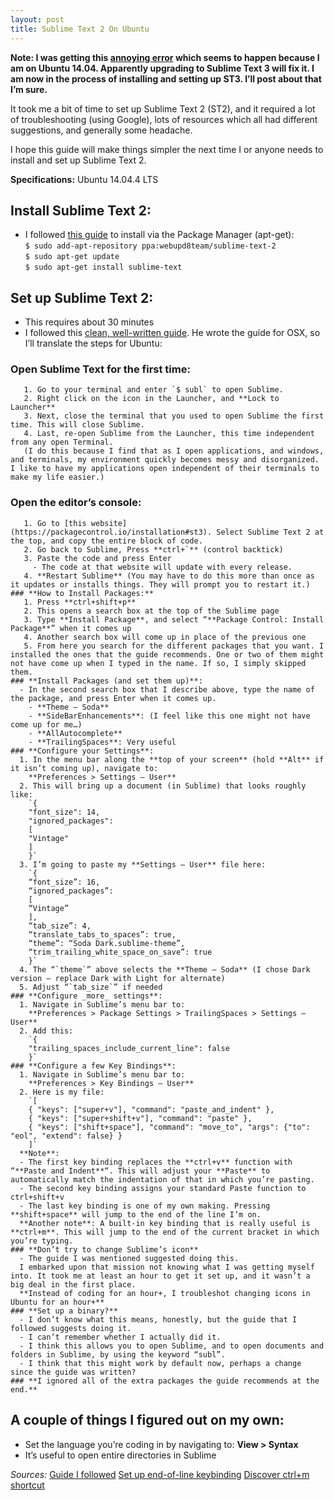 ```yaml
---
layout: post
title: Sublime Text 2 On Ubuntu
---
```


**Note: I was getting this [annoying error](http://stackoverflow.com/questions/23165426/sublime-text-on-ubuntu-14-04-keeps-attempting-to-remove-it) which seems to happen because I am on Ubuntu 14.04. Apparently upgrading to Sublime Text 3 will fix it. I am now in the process of installing and setting up ST3. I’ll post about that I’m sure.**

  

It took me a bit of time to set up Sublime Text 2 (ST2), and it required a lot of troubleshooting (using Google), lots of resources which all had different suggestions, and generally some headache.
  
I hope this guide will make things simpler the next time I or anyone needs to install and set up Sublime Text 2.

**Specifications:** Ubuntu 14.04.4 LTS

## **Install Sublime Text 2**:
 - I followed [this guide](http://askubuntu.com/questions/172698/how-do-i-install-sublime-text-2-3) to install via the Package Manager (apt-get):  
    `$ sudo add-apt-repository ppa:webupd8team/sublime-text-2`  
    `$ sudo apt-get update`  
    `$ sudo apt-get install sublime-text`  

## **Set up Sublime Text 2**:
 - This requires about 30 minutes
 - I followed this [clean, well-written guide](https://blog.alexmaccaw.com/sublime-text). He wrote the guide for OSX, so I’ll translate the steps for Ubuntu:
  
  ### **Open Sublime Text for the first time**:  
       1. Go to your terminal and enter `$ subl` to open Sublime.  
       2. Right click on the icon in the Launcher, and **Lock to Launcher**  
       3. Next, close the terminal that you used to open Sublime the first time. This will close Sublime.  
       4. Last, re-open Sublime from the Launcher, this time independent from any open Terminal.  
       (I do this because I find that as I open applications, and windows, and terminals, my environment quickly becomes messy and disorganized. I like to have my applications open independent of their terminals to make my life easier.)
  ### **Open the editor’s console**:
       1. Go to [this website](https://packagecontrol.io/installation#st3). Select Sublime Text 2 at the top, and copy the entire block of code.
       2. Go back to Sublime, Press **ctrl+`** (control backtick)
       3. Paste the code and press Enter
         - The code at that website will update with every release.
       4. **Restart Sublime** (You may have to do this more than once as it updates or installs things. They will prompt you to restart it.)
    ### **How to Install Packages:**
       1. Press **ctrl+shift+p**
       2. This opens a search box at the top of the Sublime page
       3. Type **Install Package**, and select “**Package Control: Install Package**” when it comes up
       4. Another search box will come up in place of the previous one
       5. From here you search for the different packages that you want. I installed the ones that the guide recommends. One or two of them might not have come up when I typed in the name. If so, I simply skipped them.
    ### **Install Packages (and set them up)**:
      - In the second search box that I describe above, type the name of the package, and press Enter when it comes up.
        - **Theme – Soda**
        - **SideBarEnhancements**: (I feel like this one might not have come up for me…)
        - **AllAutocomplete**
        - **TrailingSpaces**: Very useful
    ### **Configure your Settings**:
      1. In the menu bar along the **top of your screen** (hold **Alt** if it isn’t coming up), navigate to:
        **Preferences > Settings – User**
      2. This will bring up a document (in Sublime) that looks roughly like:
        `{
        "font_size": 14,
        "ignored_packages":
        [
        "Vintage"
        ]
        }`
      3. I’m going to paste my **Settings – User** file here:
        `{
        “font_size”: 16,
        “ignored_packages”:
        [
        “Vintage”
        ],
        “tab_size”: 4,
        “translate_tabs_to_spaces”: true,
        “theme”: “Soda Dark.sublime-theme”,
        “trim_trailing_white_space_on_save”: true
        }`
      4. The “`theme`” above selects the **Theme – Soda** (I chose Dark version — replace Dark with Light for alternate)
      5. Adjust “`tab_size`” if needed
    ### **Configure _more_ settings**:
      1. Navigate in Sublime’s menu bar to:
        **Preferences > Package Settings > TrailingSpaces > Settings – User**
      2. Add this:
        `{
        "trailing_spaces_include_current_line": false
        }`
    ### **Configure a few Key Bindings**:
      1. Navigate in Sublime’s menu bar to:
        **Preferences > Key Bindings – User**
      2. Here is my file:
        `[
        { "keys": ["super+v"], "command": "paste_and_indent" },
        { "keys": ["super+shift+v"], "command": "paste" },
        { "keys": ["shift+space"], "command": "move_to", "args": {"to": "eol", "extend": false} }
        ]`
      **Note**:
      - The first key binding replaces the **ctrl+v** function with “**Paste and Indent**“. This will adjust your **Paste** to automatically match the indentation of that in which you’re pasting.
      - The second key binding assigns your standard Paste function to ctrl+shift+v
      - The last key binding is one of my own making. Pressing **shift+space** will jump to the end of the line I’m on.
      **Another note**: A built-in key binding that is really useful is **ctrl+m**. This will jump to the end of the current bracket in which you’re typing.
    ### **Don’t try to change Sublime’s icon**
      - The guide I was mentioned suggested doing this.
      I embarked upon that mission not knowing what I was getting myself into. It took me at least an hour to get it set up, and it wasn’t a big deal in the first place.
      **Instead of coding for an hour+, I troubleshot changing icons in Ubuntu for an hour+**
    ### **Set up a binary?**
      - I don’t know what this means, honestly, but the guide that I followed suggests doing it.
      - I can’t remember whether I actually did it.
      - I think this allows you to open Sublime, and to open documents and folders in Sublime, by using the keyword “subl”.
      - I think that this might work by default now, perhaps a change since the guide was written?
    ### **I ignored all of the extra packages the guide recommends at the end.**

## **A couple of things I figured out on my own:**
  - Set the language you’re coding in by navigating to:
    **View > Syntax**
  - It’s useful to open entire directories in Sublime

_Sources:_
[Guide I followed](https://blog.alexmaccaw.com/sublime-text)
[Set up end-of-line keybinding](http://stackoverflow.com/questions/14394598/move-to-end-of-line-without-end-key-in-sublime-text2)
[Discover ctrl+m shortcut](https://forum.sublimetext.com/t/jump-to-matching-bracket-addition/3593)

